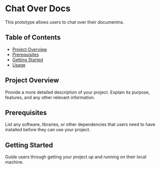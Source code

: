 # Chat Over Docs

This prototype allows users to chat over their documentns.

## Table of Contents
- [Project Overview](#project-overview)
- [Prerequisites](#prerequisites)
- [Getting Started](#getting-started)
- [Usage](#usage)

## Project Overview

Provide a more detailed description of your project. Explain its purpose, features, and any other relevant information.

## Prerequisites

List any software, libraries, or other dependencies that users need to have installed before they can use your project.

## Getting Started

Guide users through getting your project up and running on their local machine.